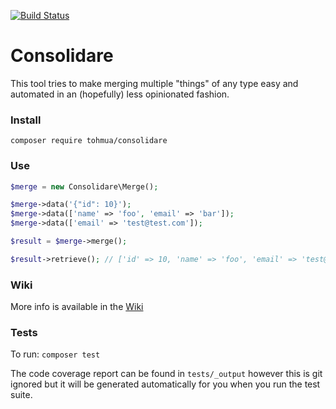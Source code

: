 [![Build Status](https://travis-ci.org/Tohmua/Consolidare.svg?branch=master)](https://travis-ci.org/Tohmua/Consolidare)

# Consolidare
This tool tries to make merging multiple "things" of any type easy and automated in an (hopefully) less opinionated fashion.

### Install
`composer require tohmua/consolidare`

### Use
```PHP
$merge = new Consolidare\Merge();

$merge->data('{"id": 10}');
$merge->data(['name' => 'foo', 'email' => 'bar']);
$merge->data(['email' => 'test@test.com']);

$result = $merge->merge();

$result->retrieve(); // ['id' => 10, 'name' => 'foo', 'email' => 'test@test.com']
```

### Wiki
More info is available in the [Wiki](https://github.com/Tohmua/Consolidare/wiki)

### Tests
To run: `composer test`

The code coverage report can be found in `tests/_output` however this is git ignored but it will be generated automatically for you when you run the test suite.
